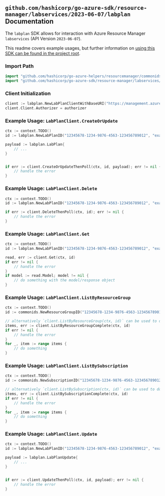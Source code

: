 
## `github.com/hashicorp/go-azure-sdk/resource-manager/labservices/2023-06-07/labplan` Documentation

The `labplan` SDK allows for interaction with Azure Resource Manager `labservices` (API Version `2023-06-07`).

This readme covers example usages, but further information on [using this SDK can be found in the project root](https://github.com/hashicorp/go-azure-sdk/tree/main/docs).

### Import Path

```go
import "github.com/hashicorp/go-azure-helpers/resourcemanager/commonids"
import "github.com/hashicorp/go-azure-sdk/resource-manager/labservices/2023-06-07/labplan"
```


### Client Initialization

```go
client := labplan.NewLabPlanClientWithBaseURI("https://management.azure.com")
client.Client.Authorizer = authorizer
```


### Example Usage: `LabPlanClient.CreateOrUpdate`

```go
ctx := context.TODO()
id := labplan.NewLabPlanID("12345678-1234-9876-4563-123456789012", "example-resource-group", "labPlanName")

payload := labplan.LabPlan{
	// ...
}


if err := client.CreateOrUpdateThenPoll(ctx, id, payload); err != nil {
	// handle the error
}
```


### Example Usage: `LabPlanClient.Delete`

```go
ctx := context.TODO()
id := labplan.NewLabPlanID("12345678-1234-9876-4563-123456789012", "example-resource-group", "labPlanName")

if err := client.DeleteThenPoll(ctx, id); err != nil {
	// handle the error
}
```


### Example Usage: `LabPlanClient.Get`

```go
ctx := context.TODO()
id := labplan.NewLabPlanID("12345678-1234-9876-4563-123456789012", "example-resource-group", "labPlanName")

read, err := client.Get(ctx, id)
if err != nil {
	// handle the error
}
if model := read.Model; model != nil {
	// do something with the model/response object
}
```


### Example Usage: `LabPlanClient.ListByResourceGroup`

```go
ctx := context.TODO()
id := commonids.NewResourceGroupID("12345678-1234-9876-4563-123456789012", "example-resource-group")

// alternatively `client.ListByResourceGroup(ctx, id)` can be used to do batched pagination
items, err := client.ListByResourceGroupComplete(ctx, id)
if err != nil {
	// handle the error
}
for _, item := range items {
	// do something
}
```


### Example Usage: `LabPlanClient.ListBySubscription`

```go
ctx := context.TODO()
id := commonids.NewSubscriptionID("12345678-1234-9876-4563-123456789012")

// alternatively `client.ListBySubscription(ctx, id)` can be used to do batched pagination
items, err := client.ListBySubscriptionComplete(ctx, id)
if err != nil {
	// handle the error
}
for _, item := range items {
	// do something
}
```


### Example Usage: `LabPlanClient.Update`

```go
ctx := context.TODO()
id := labplan.NewLabPlanID("12345678-1234-9876-4563-123456789012", "example-resource-group", "labPlanName")

payload := labplan.LabPlanUpdate{
	// ...
}


if err := client.UpdateThenPoll(ctx, id, payload); err != nil {
	// handle the error
}
```
